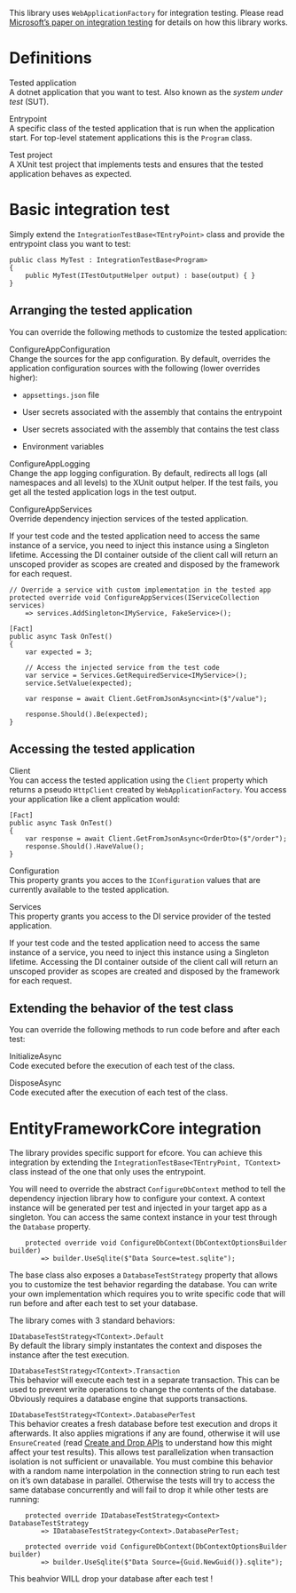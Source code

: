 This library uses `WebApplicationFactory` for integration testing.
Please read [Microsoft’s paper on integration
testing](https://learn.microsoft.com/en-us/aspnet/core/test/integration-tests?view=aspnetcore-8.0)
for details on how this library works.

# Definitions

Tested application  
A dotnet application that you want to test. Also known as the *system
under test* (SUT).

Entrypoint  
A specific class of the tested application that is run when the
application start. For top-level statement applications this is the
`Program` class.

Test project  
A XUnit test project that implements tests and ensures that the tested
application behaves as expected.

# Basic integration test

Simply extend the `IntegrationTestBase<TEntryPoint>` class and provide
the entrypoint class you want to test:

    public class MyTest : IntegrationTestBase<Program>
    {
        public MyTest(ITestOutputHelper output) : base(output) { }
    }

## Arranging the tested application

You can override the following methods to customize the tested
application:

ConfigureAppConfiguration  
Change the sources for the app configuration. By default, overrides the
application configuration sources with the following (lower overrides
higher):

-   `appsettings.json` file

-   User secrets associated with the assembly that contains the
    entrypoint

-   User secrets associated with the assembly that contains the test
    class

-   Environment variables

ConfigureAppLogging  
Change the app logging configuration. By default, redirects all logs
(all namespaces and all levels) to the XUnit output helper. If the test
fails, you get all the tested application logs in the test output.

ConfigureAppServices  
Override dependency injection services of the tested application.

If your test code and the tested application need to access the same
instance of a service, you need to inject this instance using a
Singleton lifetime. Accessing the DI container outside of the client
call will return an unscoped provider as scopes are created and disposed
by the framework for each request.

    // Override a service with custom implementation in the tested app
    protected override void ConfigureAppServices(IServiceCollection services)
        => services.AddSingleton<IMyService, FakeService>();

    [Fact]
    public async Task OnTest()
    {
        var expected = 3;

        // Access the injected service from the test code
        var service = Services.GetRequiredService<IMyService>();
        service.SetValue(expected);

        var response = await Client.GetFromJsonAsync<int>($"/value");

        response.Should().Be(expected);
    }

## Accessing the tested application

Client  
You can access the tested application using the `Client` property which
returns a pseudo `HttpClient` created by `WebApplicationFactory`. You
access your application like a client application would:

<!-- -->

    [Fact]
    public async Task OnTest()
    {
        var response = await Client.GetFromJsonAsync<OrderDto>($"/order");
        response.Should().HaveValue();
    }

Configuration  
This property grants you acces to the `IConfiguration` values that are
currently available to the tested application.

Services  
This property grants you access to the DI service provider of the tested
application.

If your test code and the tested application need to access the same
instance of a service, you need to inject this instance using a
Singleton lifetime. Accessing the DI container outside of the client
call will return an unscoped provider as scopes are created and disposed
by the framework for each request.

## Extending the behavior of the test class

You can override the following methods to run code before and after each
test:

InitializeAsync  
Code executed before the execution of each test of the class.

DisposeAsync  
Code executed after the execution of each test of the class.

# EntityFrameworkCore integration

The library provides specific support for efcore. You can achieve this
integration by extending the
`IntegrationTestBase<TEntryPoint, TContext>` class instead of the one
that only uses the entrypoint.

You will need to override the abstract `ConfigureDbContext` method to
tell the dependency injection library how to configure your context. A
context instance will be generated per test and injected in your target
app as a singleton. You can access the same context instance in your
test through the `Database` property.

        protected override void ConfigureDbContext(DbContextOptionsBuilder builder)
            => builder.UseSqlite($"Data Source=test.sqlite");

The base class also exposes a `DatabaseTestStrategy` property that
allows you to customize the test behavior regarding the database. You
can write your own implementation which requires you to write specific
code that will run before and after each test to set your database.

The library comes with 3 standard behaviors:

`IDatabaseTestStrategy<TContext>.Default`  
By default the library simply instantates the context and disposes the
instance after the test execution.

`IDatabaseTestStrategy<TContext>.Transaction`  
This behavior will execute each test in a separate transaction. This can
be used to prevent write operations to change the contents of the
database. Obviously requires a database engine that supports
transactions.

`IDatabaseTestStrategy<TContext>.DatabasePerTest`  
This behavior creates a fresh database before test execution and drops
it afterwards. It also applies migrations if any are found, otherwise it
will use `EnsureCreated` (read [Create and Drop
APIs](https://learn.microsoft.com/en-us/ef/core/managing-schemas/ensure-created)
to understand how this might affect your test results). This allows test
parallelization when transaction isolation is not sufficient or
unavailable. You must combine this behavior with a random name
interpolation in the connection string to run each test on it’s own
database in parallel. Otherwise the tests will try to access the same
database concurrently and will fail to drop it while other tests are
running:

<!-- -->

        protected override IDatabaseTestStrategy<Context> DatabaseTestStrategy
            => IDatabaseTestStrategy<Context>.DatabasePerTest;

        protected override void ConfigureDbContext(DbContextOptionsBuilder builder)
            => builder.UseSqlite($"Data Source={Guid.NewGuid()}.sqlite");

This beahvior WILL drop your database after each test !
